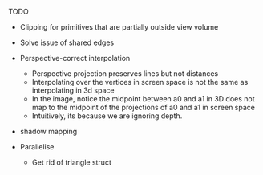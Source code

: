 

TODO
- Clipping for primitives that are partially outside view volume
- Solve issue of shared edges
- Perspective-correct interpolation 
    - Perspective projection preserves lines but not distances
    - Interpolating over the vertices in screen space is not the same as interpolating in 3d space
    - In the image, notice the midpoint between a0 and a1 in 3D does not map to the midpoint of the projections of a0 and a1 in screen space
    - Intuitively, its because we are ignoring depth. 
- shadow mapping

- Parallelise
    - Get rid of triangle struct